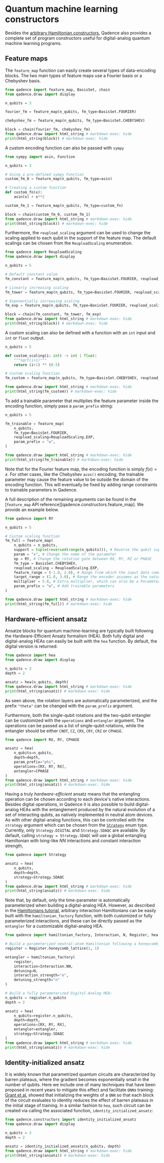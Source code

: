 # Quantum machine learning constructors

Besides the [arbitrary Hamiltonian constructors](../tutorials/hamiltonians.md), Qadence also provides a complete set of
program constructors useful for digital-analog quantum machine learning programs.

## Feature maps

The `feature_map` function can easily create several types of data-encoding blocks. The
two main types of feature maps use a Fourier basis or a Chebyshev basis.

```python exec="on" source="material-block" html="1" session="fms"
from qadence import feature_map, BasisSet, chain
from qadence.draw import display

n_qubits = 3

fourier_fm = feature_map(n_qubits, fm_type=BasisSet.FOURIER)

chebyshev_fm = feature_map(n_qubits, fm_type=BasisSet.CHEBYSHEV)

block = chain(fourier_fm, chebyshev_fm)
from qadence.draw import html_string # markdown-exec: hide
print(html_string(block)) # markdown-exec: hide
```

A custom encoding function can also be passed with `sympy`

```python exec="on" source="material-block" html="1" session="fms"
from sympy import asin, Function

n_qubits = 3

# Using a pre-defined sympy Function
custom_fm_0 = feature_map(n_qubits, fm_type=asin)

# Creating a custom function
def custom_fn(x):
    asin(x) + x**2

custom_fm_1 = feature_map(n_qubits, fm_type=custom_fn)

block = chain(custom_fm_0, custom_fm_1)
from qadence.draw import html_string # markdown-exec: hide
print(html_string(block)) # markdown-exec: hide
```

Furthermore, the `reupload_scaling` argument can be used to change the scaling applied to each qubit
in the support of the feature map. The default scalings can be chosen from the `ReuploadScaling` enumeration.

```python exec="on" source="material-block" html="1" session="fms"
from qadence import ReuploadScaling
from qadence.draw import display

n_qubits = 5

# Default constant value
fm_constant = feature_map(n_qubits, fm_type=BasisSet.FOURIER, reupload_scaling=ReuploadScaling.CONSTANT)

# Linearly increasing scaling
fm_tower = feature_map(n_qubits, fm_type=BasisSet.FOURIER, reupload_scaling=ReuploadScaling.TOWER)

# Exponentially increasing scaling
fm_exp = feature_map(n_qubits, fm_type=BasisSet.FOURIER, reupload_scaling=ReuploadScaling.EXP)

block = chain(fm_constant, fm_tower, fm_exp)
from qadence.draw import html_string # markdown-exec: hide
print(html_string(block)) # markdown-exec: hide
```

A custom scaling can also be defined with a function with an `int` input and `int` or `float` output.

```python exec="on" source="material-block" html="1" session="fms"
n_qubits = 5

def custom_scaling(i: int) -> int | float:
    """Sqrt(i+1)"""
    return (i+1) ** (0.5)

# Custom scaling function
fm_custom = feature_map(n_qubits, fm_type=BasisSet.CHEBYSHEV, reupload_scaling=custom_scaling)

from qadence.draw import html_string # markdown-exec: hide
print(html_string(fm_custom)) # markdown-exec: hide
```

To add a trainable parameter that multiplies the feature parameter inside the encoding function,
simply pass a `param_prefix` string:

```python exec="on" source="material-block" html="1" session="fms"
n_qubits = 5

fm_trainable = feature_map(
    n_qubits,
    fm_type=BasisSet.FOURIER,
    reupload_scaling=ReuploadScaling.EXP,
    param_prefix = "w",
)

from qadence.draw import html_string # markdown-exec: hide
print(html_string(fm_trainable)) # markdown-exec: hide
```

Note that for the Fourier feature map, the encoding function is simply $f(x)=x$. For other cases, like the Chebyshev `acos()` encoding,
the trainable parameter may cause the feature value to be outside the domain of the encoding function. This will eventually be fixed
by adding range constraints to trainable parameters in Qadence.

A full description of the remaining arguments can be found in the [`feature_map` API reference][qadence.constructors.feature_map]. We provide an example below.

```python exec="on" source="material-block" html="1" session="fms"
from qadence import RY

n_qubits = 5

# Custom scaling function
fm_full = feature_map(
    n_qubits = n_qubits,
    support = tuple(reversed(range(n_qubits))), # Reverse the qubit support to run the scaling from bottom to top
    param = "x", # Change the name of the parameter
    op = RY, # Change the rotation gate between RX, RY, RZ or PHASE
    fm_type = BasisSet.CHEBYSHEV,
    reupload_scaling = ReuploadScaling.EXP,
    feature_range = (-1.0, 2.0), # Range from which the input data comes from
    target_range = (1.0, 3.0), # Range the encoder assumes as the natural range
    multiplier = 5.0, # Extra multiplier, which can also be a Parameter
    param_prefix = "w", # Add trainable parameters
)

from qadence.draw import html_string # markdown-exec: hide
print(html_string(fm_full)) # markdown-exec: hide
```

## Hardware-efficient ansatz

Ansatze blocks for quantum machine-learning are typically built following the Hardware-Efficient Ansatz formalism (HEA).
Both fully digital and digital-analog HEAs can easily be built with the `hea` function. By default,
the digital version is returned:

```python exec="on" source="material-block" html="1" session="ansatz"
from qadence import hea
from qadence.draw import display

n_qubits = 3
depth = 2

ansatz = hea(n_qubits, depth)
from qadence.draw import html_string # markdown-exec: hide
print(html_string(ansatz)) # markdown-exec: hide
```

As seen above, the rotation layers are automatically parameterized, and the prefix `"theta"` can be changed with the `param_prefix` argument.

Furthermore, both the single-qubit rotations and the two-qubit entangler can be customized with the `operations` and `entangler` argument. The operations can be passed as a list of single-qubit rotations, while the entangler should be either `CNOT`, `CZ`, `CRX`, `CRY`, `CRZ` or `CPHASE`.

```python exec="on" source="material-block" html="1" session="ansatz"
from qadence import RX, RY, CPHASE

ansatz = hea(
    n_qubits=n_qubits,
    depth=depth,
    param_prefix="phi",
    operations=[RX, RY, RX],
    entangler=CPHASE
)
from qadence.draw import html_string # markdown-exec: hide
print(html_string(ansatz)) # markdown-exec: hide
```

Having a truly *hardware-efficient* ansatz means that the entangling operation can be chosen according to each device's native interactions. Besides digital operations, in Qadence it is also possible to build digital-analog HEAs with the entanglement produced by the natural evolution of a set of interacting qubits, as natively implemented in neutral atom devices. As with other digital-analog functions, this can be controlled with the `strategy` argument which can be chosen from the [`Strategy`](../qadence/types.md) enum type. Currently, only `Strategy.DIGITAL` and `Strategy.SDAQC` are available. By default, calling `strategy = Strategy.SDAQC` will use a global entangling Hamiltonian with Ising-like $NN$ interactions and constant interaction strength,

```python exec="on" source="material-block" html="1" session="ansatz"
from qadence import Strategy

ansatz = hea(
    n_qubits,
    depth=depth,
    strategy=Strategy.SDAQC
)
from qadence.draw import html_string # markdown-exec: hide
print(html_string(ansatz)) # markdown-exec: hide
```

Note that, by default, only the time-parameter is automatically parameterized when building a digital-analog HEA. However, as described in the [Hamiltonians tutorial](../tutorials/hamiltonians.md), arbitrary interaction Hamiltonians can be easily built with the `hamiltonian_factory` function, with both customized or fully parameterized interactions, and these can be directly passed as the `entangler` for a customizable digital-analog HEA.

```python exec="on" source="material-block" html="1" session="ansatz"
from qadence import hamiltonian_factory, Interaction, N, Register, hea

# Build a parameterized neutral-atom Hamiltonian following a honeycomb_lattice:
register = Register.honeycomb_lattice(1, 1)

entangler = hamiltonian_factory(
    register,
    interaction=Interaction.NN,
    detuning=N,
    interaction_strength="e",
    detuning_strength="n"
)

# Build a fully parameterized Digital-Analog HEA:
n_qubits = register.n_qubits
depth = 2

ansatz = hea(
    n_qubits=register.n_qubits,
    depth=depth,
    operations=[RX, RY, RX],
    entangler=entangler,
    strategy=Strategy.SDAQC
)
from qadence.draw import html_string # markdown-exec: hide
print(html_string(ansatz)) # markdown-exec: hide
```
## Identity-initialized ansatz

It is widely known that parametrized quantum circuits are characterized by barren plateaus, where the gradient becomes exponentially small in the number of qubits. Here we include one of many techniques that have been proposed in recent years to mitigate this effect and facilitate `QNN`s training: [Grant et al.](https://arxiv.org/abs/1903.05076) showed that initializing the weights of a `QNN` so that each block of the circuit evaluates to identity reduces the effect of barren plateaus in the initial stage of training. In a similar fashion to `hea`, such circuit can be created via calling the associated function, `identity_initialized_ansatz`:

```python exec="on" source="material-block" html="1" session="ansatz"
from qadence.constructors import identity_initialized_ansatz
from qadence.draw import display

n_qubits = 3
depth = 2

ansatz = identity_initialized_ansatz(n_qubits, depth)
from qadence.draw import html_string # markdown-exec: hide
print(html_string(ansatz)) # markdown-exec: hide
```
